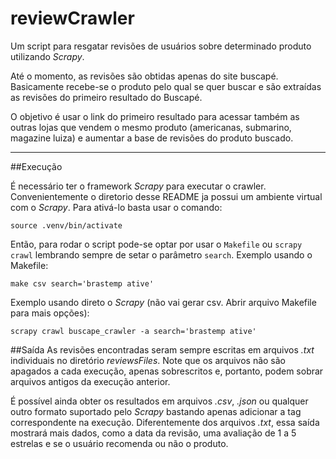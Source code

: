 # reviewCrawler


Um script para resgatar revisões de usuários sobre determinado produto utilizando *Scrapy*.

Até o momento, as revisões são obtidas apenas do site buscapé.
Basicamente recebe-se o produto pelo qual se quer buscar e são extraídas as revisões do primeiro resultado do Buscapé.

O objetivo é usar o link do primeiro resultado para acessar também as outras lojas que vendem o mesmo produto
(americanas, submarino, magazine luiza) e aumentar a base de revisões do produto buscado.

---


##Execução

É necessário ter o framework *Scrapy* para executar o crawler. Convenientemente o diretorio desse README ja possui um ambiente virtual com o *Scrapy*.
Para ativá-lo basta usar o comando:

```
source .venv/bin/activate
```

Então, para rodar o script pode-se optar por usar o `Makefile` ou `scrapy crawl` lembrando sempre de setar o parâmetro `search`.
Exemplo usando o Makefile:

```
make csv search='brastemp ative'
```

Exemplo usando direto o *Scrapy* (não vai gerar csv. Abrir arquivo Makefile para mais opções):

```
scrapy crawl buscape_crawler -a search='brastemp ative'
```

##Saída
As revisões encontradas seram sempre escritas em arquivos *.txt* individuais no diretório *reviewsFiles*. Note que os arquivos não são apagados a cada execução, apenas sobrescritos e, portanto, podem sobrar arquivos antigos da execução anterior.

É possível ainda obter os resultados em arquivos *.csv*, *.json* ou qualquer outro formato suportado pelo *Scrapy* bastando apenas adicionar a tag correspondente na execução. Diferentemente dos arquivos *.txt*, essa saída mostrará mais dados, como a data da revisão, uma avaliação de 1 a 5 estrelas e se o usuário recomenda ou não o produto.

